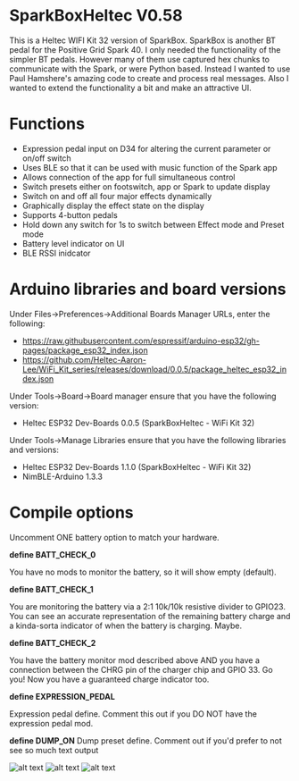 # SparkBoxHeltec V0.58
This is a Heltec WIFI Kit 32 version of SparkBox. SparkBox is another BT pedal for the Positive Grid Spark 40.  I only needed the functionality of the simpler BT pedals. However many of them use captured hex chunks to communicate with the Spark, or were Python based. Instead I wanted to use Paul Hamshere's amazing code to create and process real messages. Also I wanted to extend the functionality a bit and make an attractive UI.

# Functions
- Expression pedal input on D34 for altering the current parameter or on/off switch
- Uses BLE so that it can be used with music function of the Spark app
- Allows connection of the app for full simultaneous control
- Switch presets either on footswitch, app or Spark to update display
- Switch on and off all four major effects dynamically
- Graphically display the effect state on the display
- Supports 4-button pedals
- Hold down any switch for 1s to switch between Effect mode and Preset mode
- Battery level indicator on UI
- BLE RSSI inidcator

# Arduino libraries and board versions
Under Files->Preferences->Additional Boards Manager URLs, enter the following:
- https://raw.githubusercontent.com/espressif/arduino-esp32/gh-pages/package_esp32_index.json
- https://github.com/Heltec-Aaron-Lee/WiFi_Kit_series/releases/download/0.0.5/package_heltec_esp32_index.json

Under Tools->Board->Board manager ensure that you have the following version:
- Heltec ESP32 Dev-Boards 0.0.5 (SparkBoxHeltec - WiFi Kit 32)

Under Tools->Manage Libraries ensure that you have the following libraries and versions:
- Heltec ESP32 Dev-Boards 1.1.0 (SparkBoxHeltec - WiFi Kit 32)
- NimBLE-Arduino 1.3.3

# Compile options

Uncomment ONE battery option to match your hardware.

**define BATT_CHECK_0**

You have no mods to monitor the battery, so it will show empty (default).

**define BATT_CHECK_1**

You are monitoring the battery via a 2:1 10k/10k resistive divider to GPIO23.
You can see an accurate representation of the remaining battery charge and a kinda-sorta
indicator of when the battery is charging. Maybe.

**define BATT_CHECK_2**

You have the battery monitor mod described above AND you have a connection between the 
CHRG pin of the charger chip and GPIO 33. Go you! Now you have a guaranteed charge indicator too.

**define EXPRESSION_PEDAL**

Expression pedal define. Comment this out if you DO NOT have the expression pedal mod.

**define DUMP_ON**
Dump preset define. Comment out if you'd prefer to not see so much text output

![alt text](https://github.com/happyhappysundays/SparkBoxHeltec/blob/main/Pictures/Dev_board.jpg?raw=true)
![alt text](https://github.com/happyhappysundays/SparkBoxHeltec/blob/main/Pictures/Charge_detect.jpg?raw=true)
![alt text](https://github.com/happyhappysundays/SparkBoxHeltec/blob/main/Pictures/SparkBox_Heltec_Exp_2.png?raw=true)

